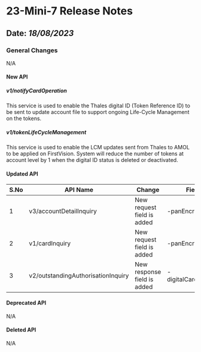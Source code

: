 # 23-Mini-7 Release Notes

## Date: *18/08/2023*

### General Changes

N/A

#### New API

##### *v1/notifyCardOperation*

This service is used to enable the Thales digital ID (Token Reference ID) to be sent to update account file to support ongoing Life-Cycle Management on the tokens.

##### *v1/tokenLifeCycleManagement*

This service is used to enable the LCM updates sent from Thales to AMOL to be applied on FirstVision. System will reduce the number of tokens at account level by 1 when the digital ID status is deleted or deactivated.

#### Updated API

| S.No | API Name                           | Change                      | Fields                  |
|------|------------------------------------|-----------------------------|-------------------------|
| 1    | v3/accountDetailInquiry            | New request field is added  | -panEncryption          |
| 2    | v1/cardInquiry                     | New request field is added  | -panEncryption          |                                                                                                       |
| 3    | v2/outstandingAuthorisationInquiry | New response field is added | -digitalCardIndicator   |

#### Deprecated API

N/A

#### Deleted API

N/A